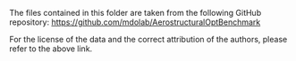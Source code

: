 The files contained in this folder are taken from the following GitHub repository:
https://github.com/mdolab/AerostructuralOptBenchmark

For the license of the data and the correct attribution of the authors, please refer to the above link.
```